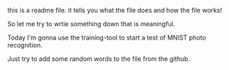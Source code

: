 this is a readme file.
it tells you what the file does and how the file works!

So let me try to wrtie something down that is meaningful.


Today I'm gonna use the training-tool to start a test of MNIST photo recognition.


Just try to add some random words to the file from the github.

